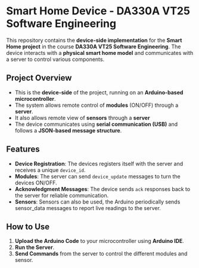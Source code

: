 # Smart Home Device - DA330A VT25 Software Engineering  

This repository contains the **device-side implementation** for the **Smart Home project** in the course **DA330A VT25 Software Engineering**. The device interacts with a **physical smart home model** and communicates with a server to control various components.  

## Project Overview  
- This is the **device-side** of the project, running on an **Arduino-based microcontroller**.  
- The system allows remote control of **modules** (ON/OFF) through a **server**.
- It also allows remote view of **sensors** through a **server**  
- The device communicates using **serial communication (USB)** and follows a **JSON-based message structure**.  

## Features  
- **Device Registration**: The devices registers itself with the server and receives a unique `device_id`.  
- **Modules**: The server can send `device_update` messages to turn the devices ON/OFF.  
- **Acknowledgment Messages**: The device sends `ack` responses back to the server for reliable communication.  
- **Sensors**: Sensors can also be used, the Arduino periodically sends sensor_data messages to report live readings to the server.

## How to Use  
1. **Upload the Arduino Code** to your microcontroller using **Arduino IDE**.  
2. **Run the Server**.  
3. **Send Commands** from the server to control the different modules and sensor.  
